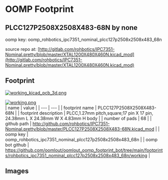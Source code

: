 # OOMP Footprint  
## PLCC127P2508X2508X483-68N  by none  
  
oomp key: oomp_rohbotics_ipc7351_nominal_plcc127p2508x2508x483_68n  
  
source repo at: [http://gitlab.com/rohbotics/IPC7351-Nominal.pretty/blob/master/XTAL1200X480X460N.kicad_mod](http://gitlab.com/rohbotics/IPC7351-Nominal.pretty/blob/master/XTAL1200X480X460N.kicad_mod)  
## Footprint  
  
[![working_kicad_pcb_3d.png](working_kicad_pcb_3d_600.png)](working_kicad_pcb_3d.png)  
  
[![working.png](working_600.png)](working.png)  
| name | value | 
| --- | --- | 
| footprint name | PLCC127P2508X2508X483-68N | 
| footprint description | PLCC,1.27mm pitch,square;17 pin X 17 pin, 24.38mm L X 24.38mm W X 4.83mm H body | 
| number of pads | 68 | 
| github path | http://github.com/rohbotics/IPC7351-Nominal.pretty/blob/master/PLCC127P2508X2508X483-68N.kicad_mod | 
| oomp key | oomp_rohbotics_ipc7351_nominal_plcc127p2508x2508x483_68n | 
| oomp bot github | https://github.com/oomlout/oomlout_oomp_footprint_bot/tree/main/footprints/rohbotics_ipc7351_nominal_plcc127p2508x2508x483_68n/working | 
## Images  

